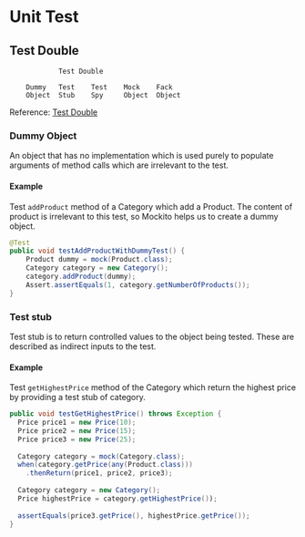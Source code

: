 # Unit Test

## Test Double
```
            Test Double
            
    Dummy   Test    Test    Mock    Fack
    Object  Stub    Spy     Object  Object
```

Reference: [Test Double](http://xunitpatterns.com/Test%20Double.html)

### Dummy Object
An object that has no implementation which is used purely to populate arguments of method calls which are irrelevant to the test.

#### Example
Test `addProduct` method of a Category which add a Product. The content of product is irrelevant to this test, so Mockito helps us to create a dummy object.

```java
@Test
public void testAddProductWithDummyTest() {
    Product dummy = mock(Product.class);
    Category category = new Category();
    category.addProduct(dummy);
    Assert.assertEquals(1, category.getNumberOfProducts());
}
```

### Test stub
Test stub is to return controlled values to the object being tested. These are described as indirect inputs to the test.

#### Example
Test `getHighestPrice` method of the Category which return the highest price by providing a test stub of category.

```java
public void testGetHighestPrice() throws Exception {
  Price price1 = new Price(10); 
  Price price2 = new Price(15);
  Price price3 = new Price(25);
 
  Category category = mock(Category.class);
  when(category.getPrice(any(Product.class)))
    .thenReturn(price1, price2, price3);
   
  Category category = new Category();
  Price highestPrice = category.getHighestPrice());
  
  assertEquals(price3.getPrice(), highestPrice.getPrice());
}
```